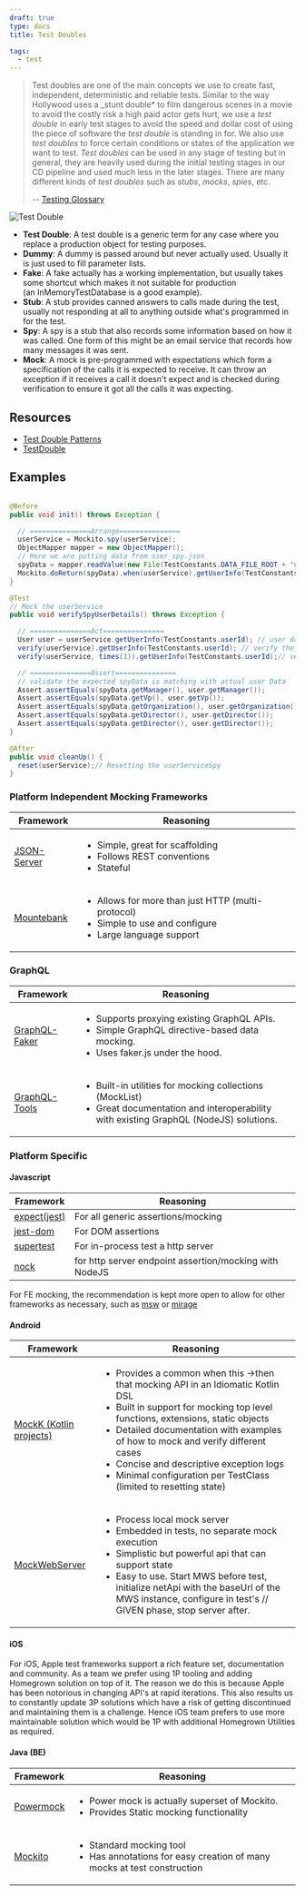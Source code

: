 ```yaml
---
draft: true
type: docs
title: Test Doubles

tags:
  - test
---
```


> Test doubles are one of the main concepts we use to create fast, independent, deterministic and reliable tests. Similar to the way Hollywood uses a \_stunt double\* to film dangerous scenes in a movie to avoid the costly risk a high paid actor gets hurt, we use a _test double_ in early test stages to avoid the speed and dollar cost of using the piece of software the _test double_ is standing in for. We also use _test doubles_ to force certain conditions or states of the application we want to test. _Test doubles_ can be used in any stage of testing but in general, they are heavily used during the initial testing stages in our CD pipeline and used much less in the later stages. There are many different kinds of _test doubles_ such as _stubs_, _mocks_, _spies_, etc.
>
> -- [Testing Glossary](../glossary#test-doubles)

![Test Double](/images/testing-images/test-double.png#width=300px)

- **Test Double**: A test double is a generic term for any case where you replace a production object for testing purposes.
- **Dummy**: A dummy is passed around but never actually used. Usually it is just used to fill parameter lists.
- **Fake**: A fake actually has a working implementation, but usually takes some shortcut which makes it not suitable for production (an InMemoryTestDatabase is a good example).
- **Stub**: A stub provides canned answers to calls made during the test, usually not responding at all to anything outside what's programmed in for the test.
- **Spy**: A spy is a stub that also records some information based on how it was called. One form of this might be an email service that records how many messages it was sent.
- **Mock**: A mock is pre-programmed with expectations which form a specification of the calls it is expected to receive. It can throw an exception if it receives a call it doesn't expect and is checked during verification to ensure it got all the calls it was expecting.

## Resources

- [Test Double Patterns](http://xunitpatterns.com/Test%20Double%20Patterns.html)
- [TestDouble](https://martinfowler.com/bliki/TestDouble.html)

## Examples

```java

@Before
public void init() throws Exception {

  // ===============Arrange===============
  userService = Mockito.spy(userService);
  ObjectMapper mapper = new ObjectMapper();
  // Here we are putting data from user_spy.json
  spyData = mapper.readValue(new File(TestConstants.DATA_FILE_ROOT + "user_spy.json"), User.class);
  Mockito.doReturn(spyData).when(userService).getUserInfo(TestConstants.userId);// spy json data for the user data
}

@Test
// Mock the userService
public void verifySpyUserDetails() throws Exception {

  // ===============Act===============
  User user = userService.getUserInfo(TestConstants.userId); // user data comes from spy
  verify(userService).getUserInfo(TestConstants.userId); // verify the userservice.getUserInfo method is called
  verify(userService, times(1)).getUserInfo(TestConstants.userId);// verify from spy the getUserInfo called one

  // ===============Assert===============
  // validate the expected spyData is matching with actual user Data
  Assert.assertEquals(spyData.getManager(), user.getManager());
  Assert.assertEquals(spyData.getVp(), user.getVp());
  Assert.assertEquals(spyData.getOrganization(), user.getOrganization());
  Assert.assertEquals(spyData.getDirector(), user.getDirector());
  Assert.assertEquals(spyData.getDirector(), user.getDirector());
}

@After
public void cleanUp() {
  reset(userService);// Resetting the userServiceSpy
}
```

### Platform Independent Mocking Frameworks

| Framework                                              | Reasoning                                                                                                                            |
| ------------------------------------------------------ | ------------------------------------------------------------------------------------------------------------------------------------ |
| [JSON-Server](https://github.com/typicode/json-server) | <ul><li>Simple, great for scaffolding</li><li>Follows REST conventions</li><li>Stateful</li></ul>                                    |
| [Mountebank](https://github.com/bbyars/mountebank)     | <ul><li>Allows for more than just HTTP (multi-protocol)</li><li>Simple to use and configure</li><li>Large language support</li></ul> |

### GraphQL

| Framework                                                   | Reasoning                                                                                                                                                          |
| ----------------------------------------------------------- | ------------------------------------------------------------------------------------------------------------------------------------------------------------------ |
| [GraphQL-Faker](https://github.com/APIs-guru/graphql-faker) | <ul><li>Supports proxying existing GraphQL APIs.</li><li>Simple GraphQL directive-based data mocking.</li><li>Uses faker.js under the hood.</li></ul>              |
| [GraphQL-Tools](https://github.com/ardatan/graphql-tools)   | <ul><li>Built-in utilities for mocking collections (MockList)</li><li>Great documentation and interoperability with existing GraphQL (NodeJS) solutions.</li></ul> |

### Platform Specific

#### Javascript

| Framework                                               | Reasoning                                              |
| ------------------------------------------------------- | ------------------------------------------------------ |
| [expect(jest)](https://jestjs.io/docs/en/expect)        | For all generic assertions/mocking                     |
| [jest-dom](https://github.com/testing-library/jest-dom) | For DOM assertions                                     |
| [supertest](https://github.com/visionmedia/supertest)   | For in-process test a http server                      |
| [nock](https://github.com/nock/nock)                    | for http server endpoint assertion/mocking with NodeJS |

For FE mocking, the recommendation is kept more open to allow for other frameworks as necessary, such as [msw](https://redd.gitbook.io/msw/) or [mirage](https://miragejs.com/)

#### Android

| Framework                                                                   | Reasoning                                                                                                                                                                                                                                                                                                                                                                                           |
| --------------------------------------------------------------------------- | --------------------------------------------------------------------------------------------------------------------------------------------------------------------------------------------------------------------------------------------------------------------------------------------------------------------------------------------------------------------------------------------------- |
| [MockK (Kotlin projects)](http://mockk.io/)                                 | <ul><li>Provides a common when this →then that mocking API in an Idiomatic Kotlin DSL</li><li>Built in support for mocking top level functions, extensions, static objects</li><li>Detailed documentation with examples of how to mock and verify different cases</li><li>Concise and descriptive exception logs</li><li>Minimal configuration per TestClass (limited to resetting state)</li></ul> |
| [MockWebServer](https://github.com/square/okhttp/tree/master/mockwebserver) | <ul><li>Process local mock server</li><li>Embedded in tests, no separate mock execution</li><li>Simplistic but powerful api that can support state</li><li>Easy to use. Start MWS before test, initialize netApi with the baseUrl of the MWS instance, configure in test's // GIVEN phase, stop server after.</li></ul>                                                                             |

#### iOS

For iOS, Apple test frameworks support a rich feature set, documentation and community. As a team we prefer using 1P tooling and adding Homegrown solution on top of it. The reason we do this is because Apple has been notorious in changing API's at rapid iterations. This also results us to constantly update 3P solutions which have a risk of getting discontinued and maintaining them is a challenge. Hence iOS team prefers to use more maintainable solution which would be 1P with additional Homegrown Utilities as required.

#### Java (BE)

| Framework                                                | Reasoning                                                                                                            |
| -------------------------------------------------------- | -------------------------------------------------------------------------------------------------------------------- |
| [Powermock](https://github.com/powermock/powermock/wiki) | <ul><li>Power mock is actually superset of Mockito.</li><li>Provides Static mocking functionality</li></ul>          |
| [Mockito](https://site.mockito.org/)                     | <ul><li>Standard mocking tool</li><li>Has annotations for easy creation of many mocks at test construction</li></ul> |
